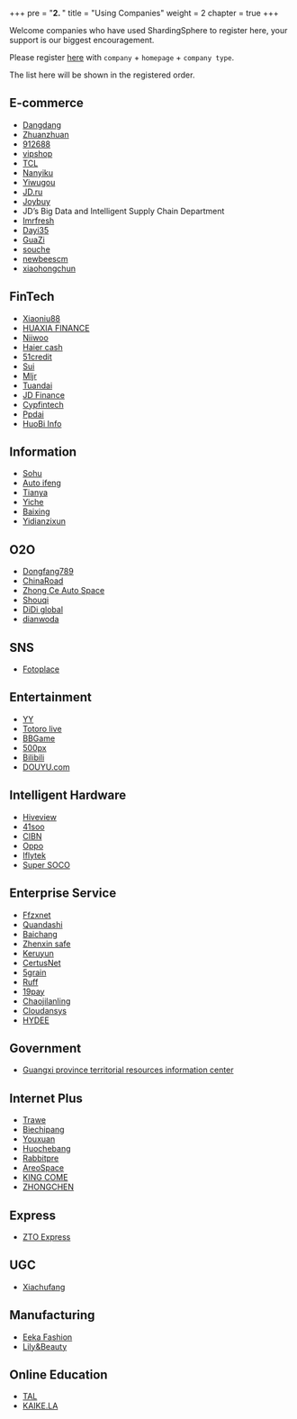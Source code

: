 +++
pre = "<b>2. </b>"
title = "Using Companies"
weight = 2
chapter = true
+++

Welcome companies who have used ShardingSphere to register here, your support is our biggest encouragement.

Please register [here](https://github.com/sharding-sphere/sharding-sphere/issues/234) with `company` + `homepage` + `company type`.

The list here will be shown in the registered order.

## E-commerce

* [Dangdang](http://www.dangdang.com/)
* [Zhuanzhuan](http://www.zhuanzhuan.com/)
* [912688](http://www.912688.com/)
* [vipshop](http://www.vip.com/)
* [TCL](http://www.tcl.com/)
* [Nanyiku](http://www.nanyiku.com/)
* [Yiwugou](http://www.yiwugou.com/)
* [JD.ru](https://www.jd.ru/)
* [Joybuy](https://www.joybuy.com/)
* JD’s Big Data and Intelligent Supply Chain Department
* [Imrfresh](https://www.imrfresh.com/)
* [Dayi35](https://www.dayi35.com/)
* [GuaZi](https://www.guazi.com/)
* [souche](https://www.souche.com/zh/)
* [newbeescm](https://www.newbeescm.com/)
* [xiaohongchun](https://www.xiaohongchun.com/)

## FinTech

* [Xiaoniu88](https://www.xiaoniu88.com/)
* [HUAXIA FINANCE](https://www.huaxiafinance.com/)
* [Niiwoo](https://www.niiwoo.com/)
* [Haier cash](https://www.haiercash.com/)
* [51credit](http://www.51credit.com/)
* [Sui](https://www.sui.com/)
* [Mljr](https://www.mljr.com/)
* [Tuandai](https://www.tuandai.com/)
* [JD Finance](http://jr.jd.com/)
* [Cypfintech](https://www.cypfintech.com/)
* [Ppdai](https://www.ppdai.com/)
* [HuoBi Info](https://www.huobiinfo.com/)

## Information

* [Sohu](http://ss.sohu.com/)
* [Auto ifeng](http://auto.ifeng.com/)
* [Tianya](http://www.tianya.cn/)
* [Yiche](http://www.yiche.com/)
* [Baixing](http://www.baixing.com/)
* [Yidianzixun](https://www.yidianzixun.com/)

## O2O

* [Dongfang789](http://www.dongfang789.com/)
* [ChinaRoad](https://660pp.com/)
* [Zhong Ce Auto Space](http://www.zcckj.com/)
* [Shouqi](http://www.01zhuanche.com/)
* [DiDi global](https://www.didiglobal.com/)
* [dianwoda](https://www.dianwoda.com/)

## SNS

* [Fotoplace](http://www.fotoplace.cc/)

## Entertainment

* [YY](http://www.yy.com/)
* [Totoro live](http://www.tvlongmao.com/)
* [BBGame](http://www.bbgameonline.com/)
* [500px](https://500px.me/)
* [Bilibili](https://www.bilibili.com/)
* [DOUYU.com](https://www.douyu.com/)

## Intelligent Hardware

* [Hiveview](http://www.hiveview.com/)
* [41soo](http://www.41soo.com/)
* [CIBN](http://www.91vst.com/)
* [Oppo](http://www.oppo.com/)
* [Iflytek](http://www.iflytek.com/)
* [Super SOCO](http://www.supersoco.com/)

## Enterprise Service

* [Ffzxnet](http://www.ffzxnet.com/)
* [Quandashi](http://www.quandashi.com/)
* [Baichang](http://www.sdbaichang.com/)
* [Zhenxin safe](http://www.zhenxinsafe.com/)
* [Keruyun](http://www.keruyun.com/)
* [CertusNet](http://www.certusnet.com.cn/)
* [5grain](http://www.5grain.com/)
* [Ruff](https://ruff.io/)
* [19pay](http://www.19pay.com.cn/)
* [Chaojilanling](http://www.chaojilanling.cn/)
* [Cloudansys](http://www.cloudansys.com/)
* [HYDEE](http://www.hydee.cn/)

## Government

* [Guangxi province territorial resources information center](http://z.gxdlr.gov.cn/)

## Internet Plus

* [Trawe](http://www.trawe.cn/)
* [Biechipang](http://www.biechipang.net/)
* [Youxuan](http://www.youx.mobi/)
* [Huochebang](http://www.huochebang.com/)
* [Rabbitpre](http://www.rabbitpre.com/)
* [AreoSpace](http://www.ascf.com.cn/n4194536/)
* [KING COME](http://www.kingcome.cn/)
* [ZHONGCHEN](http://jszcrj.com/)

## Express

* [ZTO Express](http://www.zto.com/)

## UGC

* [Xiachufang](http://www.xiachufang.com/)

## Manufacturing

* [Eeka Fashion](http://www.eeka.cn/)
* [Lily&Beauty](http://www.lrlz.com/)

## Online Education

* [TAL](http://www.100tal.com/)
* [KAIKE.LA](http://www.kaike.la/)
